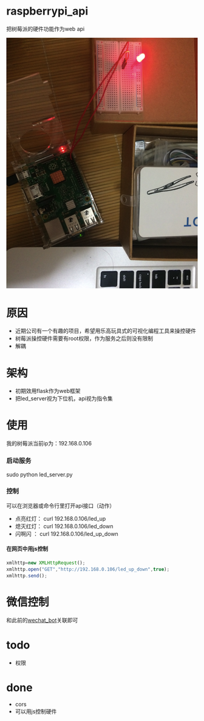 # raspberrypi_api
把树莓派的硬件功能作为web api

![](https://raw.githubusercontent.com/wwj718/gif_bed/master/ledf96a0f7d.png)

# 原因
*  近期公司有一个有趣的项目，希望用乐高玩具式的可视化编程工具来操控硬件
*  树莓派操控硬件需要有root权限，作为服务之后则没有限制
*  解耦

# 架构
*  初期效用flask作为web框架
*  把led_server视为下位机，api视为指令集

# 使用
我的树莓派当前ip为：192.168.0.106

### 启动服务
sudo python led_server.py

### 控制
可以在浏览器或命令行里打开api接口（动作）

*  点亮红灯： curl 192.168.0.106/led_up
*  熄灭红灯： curl 192.168.0.106/led_down
*  闪啊闪  ： curl 192.168.0.106/led_up_down

#### 在网页中用js控制
```javascript
xmlhttp=new XMLHttpRequest();
xmlhttp.open("GET","http://192.168.0.106/led_up_down",true);
xmlhttp.send();
```


# 微信控制
和此前的[wechat_bot](https://github.com/wwj718/wechat_bot)关联即可

# todo
*  权限

# done
*  cors 
  *  可以用js控制硬件
